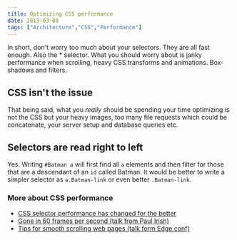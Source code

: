 ```yaml
---
title: Optimizing CSS performance
date: 2013-03-08
tags: ["Architecture","CSS","Performance"]
---
```


In short, don't worry too much about your selectors. They are all fast enough. Also the * selector. What you should worry about is janky performance when scrolling, heavy CSS transforms and animations. Box-shadows and filters.

## CSS isn't the issue

That being said, what you _really_ should be spending your time optimizing is not the CSS but your heavy images, too many file requests which could be concatenate, your server setup and database queries etc.

## Selectors are read right to left

Yes. Writing `#Batman a` will first find all `a` elements and then filter for those that are a descendant of an `id` called Batman. It would be better to write a simpler selector as `a.Batman-link` or even better `.Batman-link`.

### More about CSS performance

- [CSS selector performance has changed for the better](http://calendar.perfplanet.com/2011/css-selector-performance-has-changed-for-the-better/)
- [Gone in 60 frames per second (talk from Paul Irish)](http://dl.dropbox.com/u/70775642/talks/performance/jqueryto/slides/index.html#1)
- [Tips for smooth scrolling web pages (talk form Edge conf)](http://chrislord.net/index.php/2013/02/11/tips-for-smooth-scrolling-web-pages-edgeconf-follow-up)
